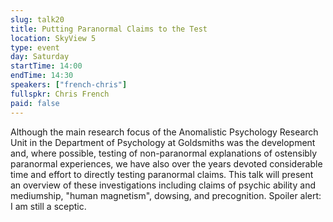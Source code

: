 ```yaml
---
slug: talk20
title: Putting Paranormal Claims to the Test
location: SkyView 5
type: event
day: Saturday
startTime: 14:00
endTime: 14:30
speakers: ["french-chris"]
fullspkr: Chris French
paid: false
---
```


Although the main research focus of the Anomalistic Psychology Research Unit in the Department of Psychology at Goldsmiths was the development and, where possible, testing of non-paranormal explanations of ostensibly paranormal experiences, we have also over the years devoted considerable time and effort to directly testing paranormal claims. This talk will present an overview of these investigations including claims of psychic ability and mediumship, "human magnetism", dowsing, and precognition. Spoiler alert: I am still a sceptic.
